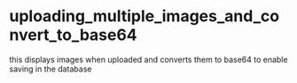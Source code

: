 # uploading_multiple_images_and_convert_to_base64
 this displays images when uploaded and converts them to base64 to enable saving in the database
